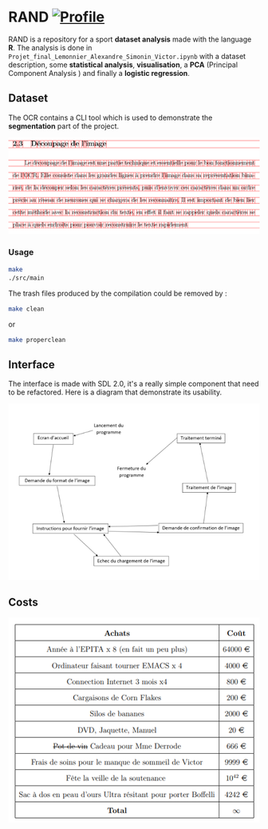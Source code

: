 # RAND [![Profile][title-img]][profile]

[title-img]:https://img.shields.io/badge/-LAVS-blue
[profile]:https://github.com/LAVS-TM


RAND is a repository for a sport **dataset analysis** made with the language **R**. The analysis is done in `Projet_final_Lemonnier_Alexandre_Simonin_Victor.ipynb` with a dataset description, some **statistical analysis**, **visualisation**, a **PCA** (Principal Component Analysis ) and finally a **logistic regression**.


## Dataset

The OCR contains a CLI tool which is used to demonstrate the **segmentation** part of the project.

<img src="https://github.com/Bictole/OCR/blob/master/Test_img/readme_images/segmented.png" alt="Segmented image">

### Usage

```bash
make
./src/main
```

The trash files produced by the compilation could be removed by :

```bash
make clean
```

or

```bash
make properclean
```

## Interface

The interface is made with SDL 2.0, it's a really simple component that need to be refactored. Here is a diagram that demonstrate its usability.

<img src="https://github.com/Bictole/OCR/blob/master/Test_img/readme_images/interface.png" alt="Interface">

## Costs

<img src="https://github.com/Bictole/OCR/blob/master/Test_img/readme_images/costs.png" alt="The outrageous Costs">